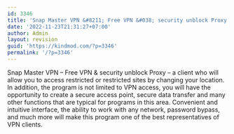 ```yaml
---
id: 3346
title: 'Snap Master VPN &#8211; Free VPN &#038; security unblock Proxy'
date: '2022-11-23T21:31:27+07:00'
author: Admin
layout: revision
guid: 'https://kindmod.com/?p=3346'
permalink: '/?p=3346'
---
```


Snap Master VPN – Free VPN &amp; security unblock Proxy – a client who will allow you to access restricted or restricted sites by changing your location. In addition, the program is not limited to VPN access, you will have the opportunity to create a secure access point, secure data transfer and many other functions that are typical for programs in this area. Convenient and intuitive interface, the ability to work with any network, password bypass, and much more will make this program one of the best representatives of VPN clients.